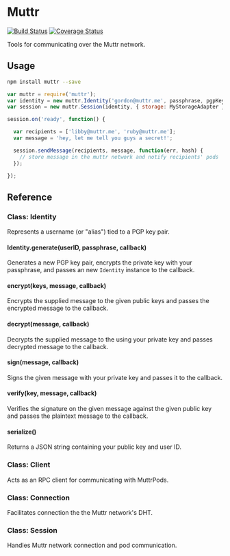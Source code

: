 Muttr
========

[![Build Status](https://travis-ci.org/muttr/libmuttr.svg)](https://travis-ci.org/muttr/libmuttr)
[![Coverage Status](https://coveralls.io/repos/muttr/libmuttr/badge.svg)](https://coveralls.io/r/muttr/libmuttr)

Tools for communicating over the Muttr network.

## Usage

```bash
npm install muttr --save
```

```js
var muttr = require('muttr');
var identity = new muttr.Identity('gordon@muttr.me', passphrase, pgpKeyPair);
var session = new muttr.Session(identity, { storage: MyStorageAdapter });

session.on('ready', function() {

  var recipients = ['libby@muttr.me', 'ruby@muttr.me'];
  var message = 'hey, let me tell you guys a secret!';

  session.sendMessage(recipients, message, function(err, hash) {
    // store message in the muttr network and notify recipients' pods
  });

});
```

## Reference

### Class: Identity

Represents a username (or "alias") tied to a PGP key pair.

#### Identity.generate(userID, passphrase, callback)

Generates a new PGP key pair, encrypts the private key with your passphrase, and
passes an new `Identity` instance to the callback.

#### encrypt(keys, message, callback)

Encrypts the supplied message to the given public keys and passes the encrypted
message to the callback.

#### decrypt(message, callback)

Decrypts the supplied message to the using your private key and passes decrypted
message to the callback.

#### sign(message, callback)

Signs the given message with your private key and passes it to the callback.

#### verify(key, message, callback)

Verifies the signature on the given message against the given public key and
passes the plaintext message to the callback.

#### serialize()

Returns a JSON string containing your public key and user ID.

### Class: Client

Acts as an RPC client for communicating with MuttrPods.

### Class: Connection

Facilitates connection the the Muttr network's DHT.

### Class: Session

Handles Muttr network connection and pod communication.
